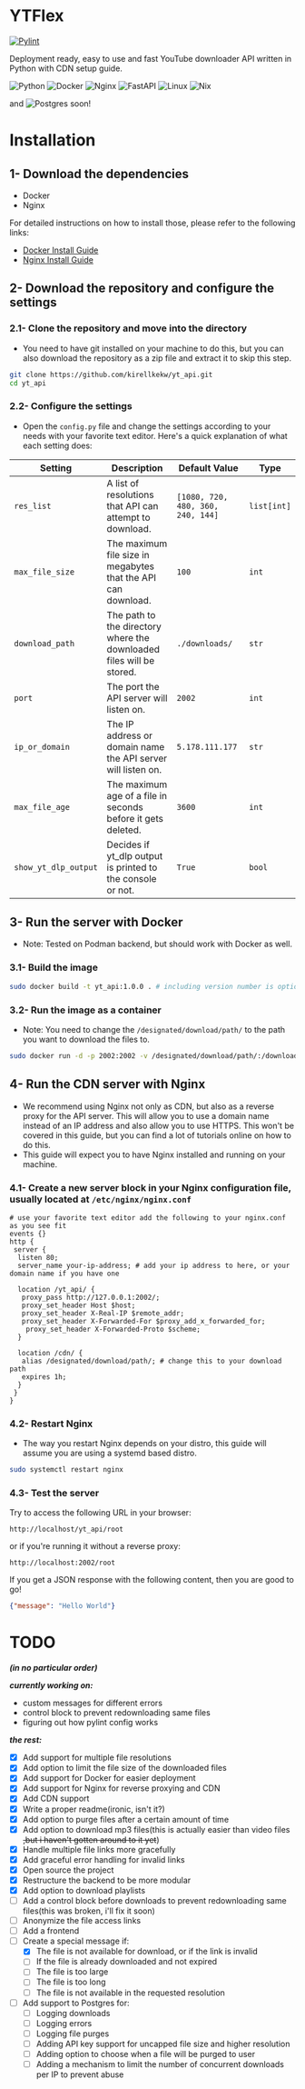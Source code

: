 # YTFlex

[![Pylint](https://github.com/kirellkekw/YTFlex/actions/workflows/pylint.yml/badge.svg)](https://github.com/kirellkekw/YTFlex/actions/workflows/pylint.yml)

Deployment ready, easy to use and fast YouTube downloader API written in Python with CDN setup guide.

![Python](https://img.shields.io/badge/python-3670A0?style=for-the-badge&logo=python&logoColor=ffdd54)
![Docker](https://img.shields.io/badge/docker-%230db7ed.svg?style=for-the-badge&logo=docker&logoColor=white)
![Nginx](https://img.shields.io/badge/nginx-%23009639.svg?style=for-the-badge&logo=nginx&logoColor=white)
![FastAPI](https://img.shields.io/badge/FastAPI-005571?style=for-the-badge&logo=fastapi)
![Linux](https://img.shields.io/badge/Linux-FCC624?style=for-the-badge&logo=linux&logoColor=black)
![Nix](https://img.shields.io/badge/NIX-5277C3.svg?style=for-the-badge&logo=NixOS&logoColor=white)

and ![Postgres](https://img.shields.io/badge/postgres-%23316192.svg?style=for-the-badge&logo=postgresql&logoColor=white) soon!

# Installation

## 1- Download the dependencies

* Docker
* Nginx

For detailed instructions on how to install those, please refer to the following links:

* [Docker Install Guide](https://docs.docker.com/engine/install/)
* [Nginx Install Guide](https://www.nginx.com/resources/wiki/start/topics/tutorials/install/)

## 2- Download the repository and configure the settings

### 2.1- Clone the repository and move into the directory

* You need to have git installed on your machine to do this, but you can also download the repository as a zip file and extract it to skip this step.

```bash
git clone https://github.com/kirellkekw/yt_api.git
cd yt_api
```

### 2.2- Configure the settings

* Open the `config.py` file and change the settings according to your needs with your favorite text editor. Here's a quick explanation of what each setting does:

| Setting | Description | Default Value | Type |
| --- | --- | --- | --- |
| `res_list` | A list of resolutions that API can attempt to download. | `[1080, 720, 480, 360, 240, 144]` | `list[int]` |
| `max_file_size` | The maximum file size in megabytes that the API can download. | `100` | `int` |
| `download_path` | The path to the directory where the downloaded files will be stored. | `./downloads/` | `str` |
| `port` | The port the API server will listen on. | `2002` | `int` |
| `ip_or_domain` | The IP address or domain name the API server will listen on. | `5.178.111.177` | `str` |
| `max_file_age` | The maximum age of a file in seconds before it gets deleted. | `3600` | `int` |
| `show_yt_dlp_output` | Decides if yt_dlp output is printed to the console or not. | `True` | `bool` |

## 3- Run the server with Docker

* Note: Tested on Podman backend, but should work with Docker as well.

### 3.1- Build the image

```bash
sudo docker build -t yt_api:1.0.0 . # including version number is optional, but recommended in case you want to update the image later
```

### 3.2- Run the image as a container

* Note: You need to change the `/designated/download/path/` to the path you want to download the files to.

```bash
sudo docker run -d -p 2002:2002 -v /designated/download/path/:/downloads yt_api:1.0.0
```

## 4- Run the CDN server with Nginx

* We recommend using Nginx not only as CDN, but also as a reverse proxy for the API server. This will allow you to use a domain name instead of an IP address and also allow you to use HTTPS. This won't be covered in this guide, but you can find a lot of tutorials online on how to do this.
* This guide will expect you to have Nginx installed and running on your machine.

### 4.1- Create a new server block in your Nginx configuration file, usually located at `/etc/nginx/nginx.conf`

```nginx
# use your favorite text editor add the following to your nginx.conf as you see fit
events {}
http {
 server {
  listen 80; 
  server_name your-ip-address; # add your ip address to here, or your domain name if you have one

  location /yt_api/ {
   proxy_pass http://127.0.0.1:2002/;
   proxy_set_header Host $host;
   proxy_set_header X-Real-IP $remote_addr;
   proxy_set_header X-Forwarded-For $proxy_add_x_forwarded_for;
    proxy_set_header X-Forwarded-Proto $scheme;  
  }

  location /cdn/ {
   alias /designated/download/path/; # change this to your download path
   expires 1h;
  }
 }
}
```

### 4.2- Restart Nginx

* The way you restart Nginx depends on your distro, this guide will assume you are using a systemd based distro.

```bash
sudo systemctl restart nginx
```

### 4.3- Test the server

Try to access the following URL in your browser:

`http://localhost/yt_api/root`

or if you're running it without a reverse proxy:

`http://localhost:2002/root`

If you get a JSON response with the following content, then you are good to go!

```json
{"message": "Hello World"}
```

# TODO

***(in no particular order)***

***currently working on:***

* custom messages for different errors
* control block to prevent redownloading same files
* figuring out how pylint config works

***the rest:***

* [x] Add support for multiple file resolutions
* [x] Add option to limit the file size of the downloaded files
* [x] Add support for Docker for easier deployment
* [x] Add support for Nginx for reverse proxying and CDN
* [x] Add CDN support
* [x] Write a proper readme(ironic, isn't it?)
* [x] Add option to purge files after a certain amount of time
* [x] Add option to download mp3 files(this is actually easier than video files ~~,but i haven't gotten around to it yet~~)
* [x] Handle multiple file links more gracefully
* [x] Add graceful error handling for invalid links
* [x] Open source the project
* [x] Restructure the backend to be more modular
* [x] Add option to download playlists
* [ ] Add a control block before downloads to prevent redownloading same files(this was broken, i'll fix it soon)
* [ ] Anonymize the file access links
* [ ] Add a frontend
* [ ] Create a special message if:
  * [x] The file is not available for download, or if the link is invalid
  * [ ] If the file is already downloaded and not expired
  * [ ] The file is too large
  * [ ] The file is too long
  * [ ] The file is not available in the requested resolution
* [ ] Add support to Postgres for:
  * [ ] Logging downloads
  * [ ] Logging errors
  * [ ] Logging file purges
  * [ ] Adding API key support for uncapped file size and higher resolution
  * [ ] Adding option to choose when a file will be purged to user
  * [ ] Adding a mechanism to limit the number of concurrent downloads per IP to prevent abuse
